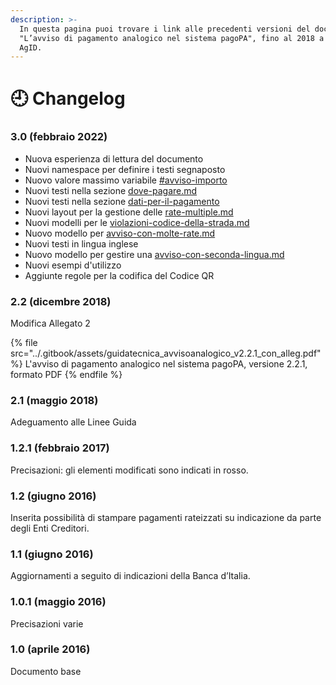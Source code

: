 ```yaml
---
description: >-
  In questa pagina puoi trovare i link alle precedenti versioni del documento
  "L’avviso di pagamento analogico nel sistema pagoPA", fino al 2018 a cura di
  AgID.
---
```


# 🕘 Changelog

### 3.0 (febbraio 2022)

* Nuova esperienza di lettura del documento
* Nuovi namespace per definire i testi segnaposto
* Nuovo valore massimo variabile [#avviso-importo](../struttura/specifiche-tecniche/importo-e-scadenza.md#avviso-importo "mention")
* Nuovi testi nella sezione [dove-pagare.md](../struttura/specifiche-tecniche/dove-pagare.md "mention")
* Nuovi testi nella sezione [dati-per-il-pagamento](../struttura/specifiche-tecniche/dati-per-il-pagamento/ "mention")
* Nuovi layout per la gestione delle [rate-multiple.md](../struttura/specifiche-tecniche/dati-per-il-pagamento/rate-multiple.md "mention")&#x20;
* Nuovi modelli per le [violazioni-codice-della-strada.md](../struttura/varianti/violazioni-codice-della-strada.md "mention")
* Nuovo modello per [avviso-con-molte-rate.md](../struttura/varianti/avviso-con-molte-rate.md "mention")
* Nuovi testi in lingua inglese
* Nuovo modello per gestire una [avviso-con-seconda-lingua.md](../struttura/varianti/traduzioni/avviso-con-seconda-lingua.md "mention")
* Nuovi esempi d'utilizzo
* Aggiunte regole per la codifica del Codice QR

### 2.2 (dicembre 2018)

Modifica Allegato 2

{% file src="../.gitbook/assets/guidatecnica_avvisoanalogico_v2.2.1_con_alleg.pdf" %}
L'avviso di pagamento analogico nel sistema pagoPA, versione 2.2.1, formato PDF
{% endfile %}

### 2.1 (maggio 2018)

Adeguamento alle Linee Guida

### 1.2.1 (febbraio 2017)

Precisazioni: gli elementi modificati sono indicati in rosso.

### 1.2 (giugno 2016)

Inserita possibilità di stampare pagamenti rateizzati su indicazione da parte degli Enti Creditori.

### 1.1 (giugno 2016)

Aggiornamenti a seguito di indicazioni della Banca d’Italia.

### 1.0.1 (maggio 2016)

Precisazioni varie

### 1.0 (aprile 2016)

Documento base

